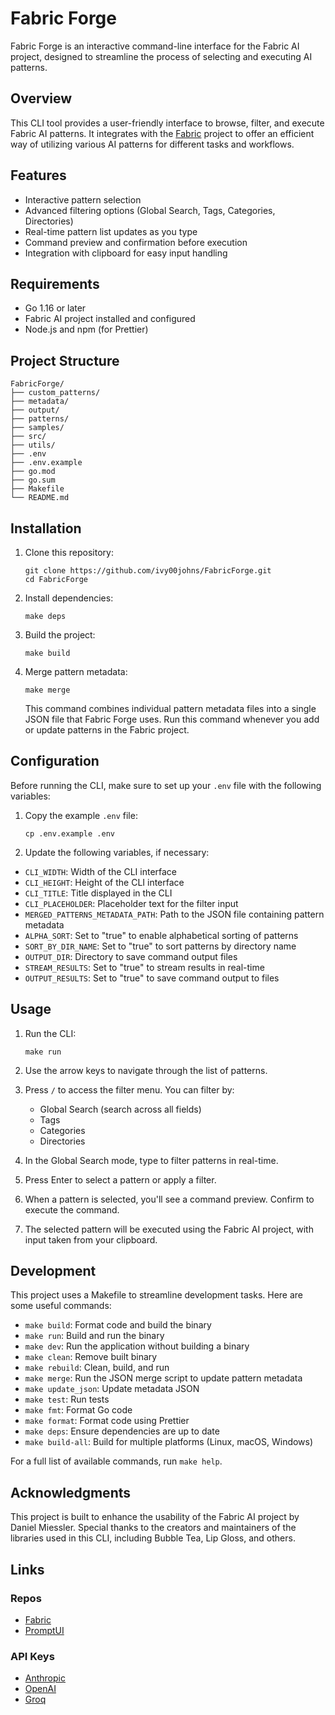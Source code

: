 # Fabric Forge

Fabric Forge is an interactive command-line interface for the Fabric AI project, designed to streamline the process of selecting and executing AI patterns.

## Overview

This CLI tool provides a user-friendly interface to browse, filter, and execute Fabric AI patterns. It integrates with the [Fabric](https://github.com/danielmiessler/fabric/) project to offer an efficient way of utilizing various AI patterns for different tasks and workflows.

## Features

-   Interactive pattern selection
-   Advanced filtering options (Global Search, Tags, Categories, Directories)
-   Real-time pattern list updates as you type
-   Command preview and confirmation before execution
-   Integration with clipboard for easy input handling

## Requirements

-   Go 1.16 or later
-   Fabric AI project installed and configured
-   Node.js and npm (for Prettier)

## Project Structure

```
FabricForge/
├── custom_patterns/
├── metadata/
├── output/
├── patterns/
├── samples/
├── src/
├── utils/
├── .env
├── .env.example
├── go.mod
├── go.sum
├── Makefile
└── README.md
```

## Installation

1. Clone this repository:

    ```
    git clone https://github.com/ivy00johns/FabricForge.git
    cd FabricForge
    ```

2. Install dependencies:

    ```
    make deps
    ```

3. Build the project:

    ```
    make build
    ```

4. Merge pattern metadata:

    ```
    make merge
    ```

    This command combines individual pattern metadata files into a single JSON file that Fabric Forge uses. Run this command whenever you add or update patterns in the Fabric project.

## Configuration

Before running the CLI, make sure to set up your `.env` file with the following variables:

1. Copy the example `.env` file:

    ```
    cp .env.example .env
    ```

2. Update the following variables, if necessary:

-   `CLI_WIDTH`: Width of the CLI interface
-   `CLI_HEIGHT`: Height of the CLI interface
-   `CLI_TITLE`: Title displayed in the CLI
-   `CLI_PLACEHOLDER`: Placeholder text for the filter input
-   `MERGED_PATTERNS_METADATA_PATH`: Path to the JSON file containing pattern metadata
-   `ALPHA_SORT`: Set to "true" to enable alphabetical sorting of patterns
-   `SORT_BY_DIR_NAME`: Set to "true" to sort patterns by directory name
-   `OUTPUT_DIR`: Directory to save command output files
-   `STREAM_RESULTS`: Set to "true" to stream results in real-time
-   `OUTPUT_RESULTS`: Set to "true" to save command output to files

## Usage

1. Run the CLI:

    ```
    make run
    ```

2. Use the arrow keys to navigate through the list of patterns.

3. Press `/` to access the filter menu. You can filter by:

    - Global Search (search across all fields)
    - Tags
    - Categories
    - Directories

4. In the Global Search mode, type to filter patterns in real-time.

5. Press Enter to select a pattern or apply a filter.

6. When a pattern is selected, you'll see a command preview. Confirm to execute the command.

7. The selected pattern will be executed using the Fabric AI project, with input taken from your clipboard.

## Development

This project uses a Makefile to streamline development tasks. Here are some useful commands:

-   `make build`: Format code and build the binary
-   `make run`: Build and run the binary
-   `make dev`: Run the application without building a binary
-   `make clean`: Remove built binary
-   `make rebuild`: Clean, build, and run
-   `make merge`: Run the JSON merge script to update pattern metadata
-   `make update_json`: Update metadata JSON
-   `make test`: Run tests
-   `make fmt`: Format Go code
-   `make format`: Format code using Prettier
-   `make deps`: Ensure dependencies are up to date
-   `make build-all`: Build for multiple platforms (Linux, macOS, Windows)

For a full list of available commands, run `make help`.

## Acknowledgments

This project is built to enhance the usability of the Fabric AI project by Daniel Miessler. Special thanks to the creators and maintainers of the libraries used in this CLI, including Bubble Tea, Lip Gloss, and others.

## Links

### Repos

-   [Fabric](https://github.com/danielmiessler/fabric)
-   [PromptUI](https://github.com/manifoldco/promptui)

### API Keys

-   [Anthropic](https://console.anthropic.com/settings/keys)
-   [OpenAI](https://platform.openai.com/api-keys)
-   [Groq](https://console.groq.com/keys)
